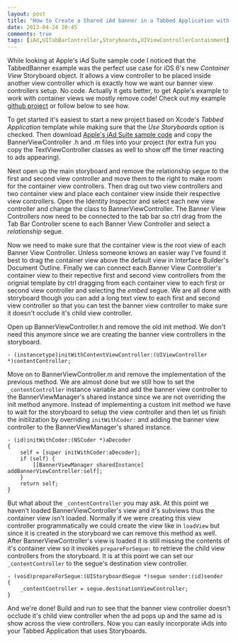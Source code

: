 ```yaml
---
layout: post
title: "How to Create a Shared iAd banner in a Tabbed Application with Storyboards"
date: 2013-04-24 20:45
comments: true
tags: [iAd,UITabBarController,Storyboards,UIViewControllerContainment]
---
```


While looking at Apple's iAd Suite sample code I noticed that the TabbedBanner example was the perfect use case for iOS 6's new *Container View* Storyboard object. It allows a view controller to be placed inside another view controller which is exactly how we want our banner view controllers setup. No code. Actually it gets better, to get Apple's example to work with container views we mostly remove code! Check out my example [github project][1] or follow below to see how.

To get started it's easiest to start a new project based on Xcode's *Tabbed Application* template while making sure that the *Use Storyboards* option is checked. Then download [Apple's iAd Suite sample code][2] and copy the BannerViewController .h and .m files into your project (for extra fun you copy the TextViewController classes as well to show off the timer reacting to ads appearing).

Next open up the main storyboard and remove the relationship segue to the first and second view controller and move them to the right to make room for the container view controllers. Then drag out two view controllers and two container view and place each container view inside their respective view controllers. Open the Identity Inspector and select each new view controller and change the class to BannerViewController. The Banner View Controllers now need to be connected to the tab bar so ctrl drag from the Tab Bar Controller scene to each Banner View Controller and select a *relationship* segue.

Now we need to make sure that the container view is the root view of each Banner View Controller. Unless someone knows an easier way I've found it best to drag the container view above the default view in Interface Builder's Document Outline. Finally we can connect each Banner View Controller's container view to their repective first and second view controllers from the orignial template by ctrl dragging from each container view to each first or second view controller and selecting the *embed* segue. We are all done with storyboard though you can add a long text view to each first and second view controller so that you can test the banner view controller to make sure it doesn't occlude it's child view controller.

Open up BannerViewController.h and remove the old init method. We don't need this anymore since we are creating the banner view controllers in the storyboard.

	- (instancetype)initWithContentViewController:(UIViewController *)contentController;

Move on to BannerViewController.m and remove the implementation of the previous method. We are almost done but we still how to set the `_contentController` instance variable and add the banner view controller to the BannerViewManager's shared instance since we are not overriding the init method anymore. Instead of implementing a custom init method we have to wait for the storyboard to setup the view controller and then let us finish the initilization by overriding `initWithCoder:` and adding the banner view controller to the BannerViewManager's shared instance.

	- (id)initWithCoder:(NSCoder *)aDecoder
	{
	    self = [super initWithCoder:aDecoder];
	    if (self) {
	        [[BannerViewManager sharedInstance] addBannerViewController:self];
	    }
	    return self;
	}

But what about the `_contentController` you may ask. At this point we haven't loaded BannerViewController's view and it's subviews thus the container view isn't loaded. Normally if we were creating this view controller programmatically we could create the view like in `loadView` but since it is created in the storyboard we can remove this method as well.  After BannerViewController's view is loaded it is still missing the contents of it's container view so it invokes `prepareForSegue:` to retrieve the child view controllers from the storyboard. It is at this point we can set our `_contentController` to the segue's destination view controller.

	- (void)prepareForSegue:(UIStoryboardSegue *)segue sender:(id)sender
	{
	    _contentController = segue.destinationViewController;
	}

And we're done! Build and run to see that the banner view controller doesn't occlude it's child view controller when the ad pops up and the same ad is show across the view controllers. Now you can easily incorporate iAds into your Tabbed Application that uses Storyboards.

[1]: https://github.com/stevemoser/TabbedBanner 
[2]: http://developer.apple.com/library/ios/#samplecode/iAdSuite/Introduction/Intro.html